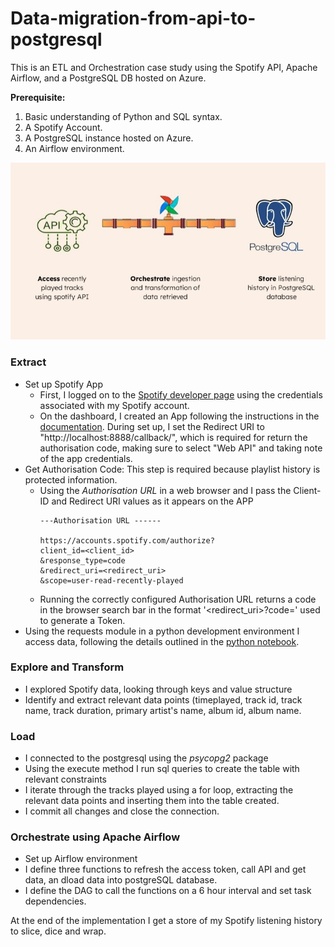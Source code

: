 # Data-migration-from-api-to-postgresql
This is an ETL and Orchestration case study using the Spotify API, Apache Airflow, and a PostgreSQL DB hosted on Azure.

**Prerequisite:**
1. Basic understanding of Python and SQL syntax.
2. A Spotify Account.
3. A PostgreSQL instance hosted on Azure.
4. An Airflow environment.

![Visual representation of data flow; from API throw Airflow pipeline to PostgreSQL DB](/assets/ETL_Overview.jpg "Process Architecture")

### Extract
- Set up Spotify App
  - First, I logged on to the [Spotify developer page](developer.spotify.com) using the credentials associated with my Spotify account.
  - On the dashboard, I created an App following the instructions in the [documentation](developer.spotify.com/documentation/web-api).
    During set up, I set the Redirect URI to "http\://localhost:8888/callback/", which is required for return the authorisation code, making sure to select "Web API" and taking note of the app credentials.
- Get Authorisation Code: This step is required because playlist history is protected information.
  - Using the *Authorisation URL* in a web browser and I pass the Client-ID and Redirect URI values as it appears on the APP
    ```
    ---Authorisation URL ------
    
    https://accounts.spotify.com/authorize?
    client_id=<client_id>
    &response_type=code
    &redirect_uri=<redirect_uri>
    &scope=user-read-recently-played
    ```
  - Running the correctly configured Authorisation URL returns a code in the browser search bar in the format '<redirect_uri>?code=<authorisation-code>'
    used to generate a Token. 
- Using the requests module in a python development environment I access data, following the details outlined in the [python notebook](#).

### Explore and Transform
* I explored Spotify data, looking through keys and value structure
* Identify and extract relevant data points (timeplayed, track id, track name, track duration, primary artist's name, album id, album name.


### Load
* I connected to the postgresql using the _psycopg2_ package 
* Using the execute method I run sql queries to create the table with relevant constraints
* I iterate through the tracks played using a for loop, extracting the relevant data points and inserting them into the table created.
* I commit all changes and close the connection.

### Orchestrate using Apache Airflow
*  Set up Airflow environment
*  I define three functions to refresh the access token, call API and get data, an dload data into postgreSQL database.  
*  I define the DAG to call the functions on a 6 hour interval and set task dependencies.


At the end of the implementation I get a store of my Spotify listening history to slice, dice and wrap.
